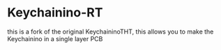 # Keychainino-RT
this is a fork of the original KeychaininoTHT, this allows you to make the Keychainino in a single layer PCB
